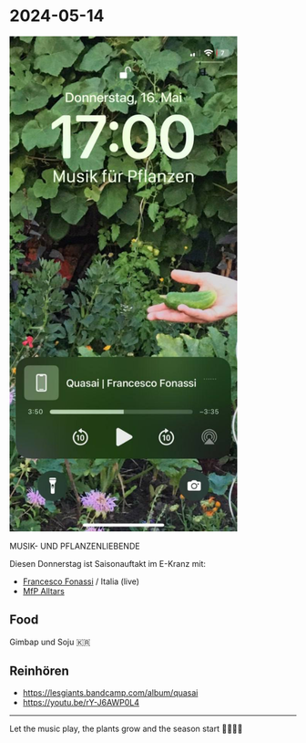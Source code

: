 # 2024-05-14


<img src="./240516.jpg" width="400">


MUSIK- UND PFLANZENLIEBENDE 

Diesen Donnerstag ist Saisonauftakt im E-Kranz mit:
- [Francesco Fonassi](https://soundcloud.com/hex-aux) / Italia (live)
- [MfP Alltars](/about)

## Food
Gimbap und Soju 🇰🇷

## Reinhören
- https://lesgiants.bandcamp.com/album/quasai
- https://youtu.be/rY-J6AWP0L4

---

Let the music play, the plants grow and the season start 🦎🌱🌾🌼
